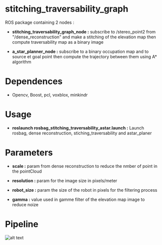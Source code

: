# stitching_traversability_graph #
ROS package containing 2 nodes :

*  **stitching_traversability_graph_node :** subscribe to /stereo_point2 from "/dense_reconstruction" and make a stitching of the elevation map then compute traversability map as a binary image

*  **a_star_planner_node :**  subscribe to a binary occupation map and to source et goal point then compute the trajectory between them using A* algorithm

# Dependences #

* Opencv, Boost, pcl, voxblox, minkindr

# Usage #

* **roslaunch rosbag_stitching_traversability_astar.launch :** Launch rosbag, dense reconstruction, stiching_traversability and astar_planer

# Parameters #

* **scale :** param from dense reconstruction to reduce the nmber of point in the pointCloud

* **resolution :** param for the image size in pixels/meter

* **robot_size :** param the size of the robot in pixels for the filtering process

* **gamma :** value used in gamme filter of the elevation map image to reduce noize

# Pipeline #

![alt text](https://github.com/Renaudeau82/stitching_traversability_graph/pipeline.png "Pipeline")
